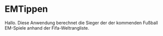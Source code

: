 # EMTippen

Hallo. Diese Anwendung berechnet die Sieger der der kommenden Fußball EM-Spiele anhand der Fifa-Weltrangliste.
